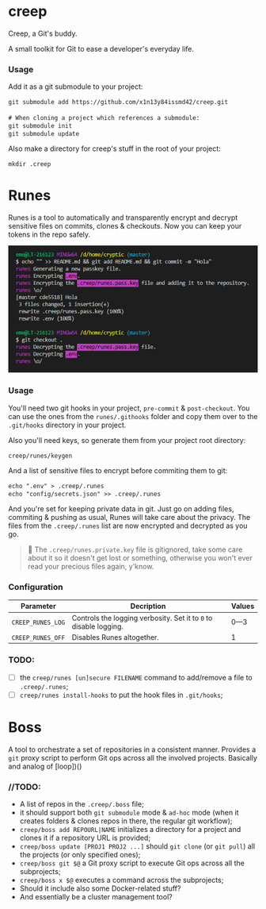 # creep
Creep, a Git's buddy.

A small toolkit for Git to ease a developer's everyday life.

### Usage
Add it as a git submodule to your project:
```Shell
git submodule add https://github.com/x1n13y84issmd42/creep.git

# When cloning a project which references a submodule:
git submodule init
git submodule update
```

Also make a directory for creep's stuff in the root of your project:
```Shell
mkdir .creep
```

# Runes
Runes is a tool to automatically and transparently encrypt and decrypt sensitive files on commits, clones & checkouts. Now you can keep your tokens in the repo safely.

![](assets/runes.png)

### Usage
You'll need two git hooks in your project, `pre-commit` & `post-checkout`. You can use the ones from the `runes/.githooks` folder and copy them over to the `.git/hooks` directory in your project.

Also you'll need keys, so generate them from your project root directory:
```Shell
creep/runes/keygen
```

And a list of sensitive files to encrypt before commiting them to git:
```Shell
echo ".env" > .creep/.runes
echo "config/secrets.json" >> .creep/.runes
```

And you're set for keeping private data in git. Just go on adding files, commiting & pushing as usual, Runes will take care about the privacy. The files from the `.creep/.runes` list are now encrypted and decrypted as you go.
 
> :eggplant: The `.creep/runes.private.key` file is gitignored, take some care about it so it doesn't get lost or something, otherwise you won't ever read your precious files again, y'know.

### Configuration

|Parameter|Decription|Values|
|-|-|-|
|`CREEP_RUNES_LOG`|Controls the logging verbosity. Set it to `0` to disable logging.|0—3
|`CREEP_RUNES_OFF`|Disables Runes altogether.|1

### TODO:
* [ ] the `creep/runes [un]secure FILENAME` command to add/remove a file to `.creep/.runes`;
* [ ] `creep/runes install-hooks` to put the hook files in `.git/hooks`;

# Boss

A tool to orchestrate a set of repositories in a consistent manner. Provides a `git` proxy script to perform Git ops across all the involved projects. Basically and analog of [loop])()

### //TODO:
* A list of repos in the `.creep/.boss` file;
* it should support both `git submodule` mode & `ad-hoc` mode (when it creates folders & clones repos in there, the regular git workflow);
* `creep/boss add REPOURL|NAME` initializes a directory for a project and clones it if a repository URL is provided;
* `creep/boss update [PROJ1 PROJ2 ...]` should `git clone` (or `git pull`) all the projects (or only specified ones);
* `creep/boss git $@` a Git proxy script to execute Git ops across all the subprojects;
* `creep/boss x $@` executes a command across the subprojects;
* Should it include also some Docker-related stuff?
* And essentially be a cluster management tool?